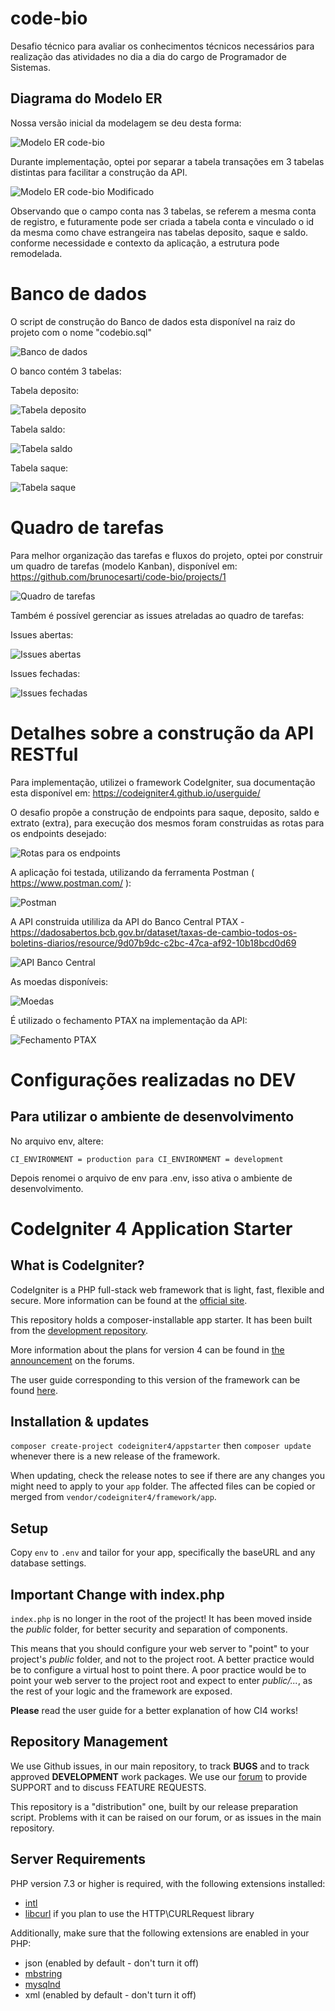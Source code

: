 # code-bio

Desafio técnico para avaliar os conhecimentos técnicos necessários para realização das atividades no dia a dia do cargo de Programador de Sistemas.

## Diagrama do Modelo ER

Nossa versão inicial da modelagem se deu desta forma:

![Modelo ER code-bio](https://user-images.githubusercontent.com/12937320/133000375-7d817ce0-753a-4651-b128-9658de94f246.png)

Durante implementação, optei por separar a tabela transações em 3 tabelas distintas para facilitar a construção da API.

![Modelo ER code-bio Modificado](https://github.com/brunocesarti/code-bio/blob/main/Modelo%20ER%20code-bio-tabelas-separadas.png)

Observando que o campo conta nas 3 tabelas, se referem a mesma conta de registro, e futuramente pode ser criada a tabela conta e vinculado o id da mesma como chave estrangeira nas tabelas deposito, saque e saldo. conforme necessidade e contexto da aplicação, a estrutura pode remodelada.


# Banco de dados

O script de construção do Banco de dados esta disponível na raiz do projeto com o nome "codebio.sql"

![Banco de dados](https://github.com/brunocesarti/code-bio/blob/main/documentacao/BD%20codebio.png)

O banco contém 3 tabelas:

Tabela deposito:

![Tabela deposito](https://github.com/brunocesarti/code-bio/blob/main/documentacao/tabela%20deposito.png)

Tabela saldo:

![Tabela saldo](https://github.com/brunocesarti/code-bio/blob/main/documentacao/tabela%20saldo.png)

Tabela saque:

![Tabela saque](https://github.com/brunocesarti/code-bio/blob/main/documentacao/tabela%20saque.png)


# Quadro de tarefas

Para melhor organização das tarefas e fluxos do projeto, optei por construir um quadro de tarefas (modelo Kanban), disponível em: https://github.com/brunocesarti/code-bio/projects/1

![Quadro de tarefas](https://github.com/brunocesarti/code-bio/blob/main/documentacao/kanban%20tarefas.png)

Também é possível gerenciar as issues atreladas ao quadro de tarefas:

Issues abertas:

![Issues abertas](https://github.com/brunocesarti/code-bio/blob/main/documentacao/issues%20abertas.png)

Issues fechadas:

![Issues fechadas](https://github.com/brunocesarti/code-bio/blob/main/documentacao/issues%20fechadas.png)

# Detalhes sobre a construção da API RESTful

Para implementação, utilizei o framework CodeIgniter, sua documentação esta disponível em: https://codeigniter4.github.io/userguide/

O desafio propõe a construção de endpoints para saque, deposito, saldo e extrato (extra), para execução dos mesmos foram construidas as rotas para os endpoints desejado:

![Rotas para os endpoints](https://github.com/brunocesarti/code-bio/blob/main/documentacao/Rotas%20geradas.png)

A aplicação foi testada, utilizando da ferramenta Postman ( https://www.postman.com/ ):

![Postman](https://github.com/brunocesarti/code-bio/blob/main/documentacao/Postman.png)

A API construida utililiza da API do Banco Central PTAX - https://dadosabertos.bcb.gov.br/dataset/taxas-de-cambio-todos-os-boletins-diarios/resource/9d07b9dc-c2bc-47ca-af92-10b18bcd0d69

![API Banco Central](https://github.com/brunocesarti/code-bio/blob/main/documentacao/API%20banco%20central.png)

As moedas disponíveis:

![Moedas](https://github.com/brunocesarti/code-bio/blob/main/documentacao/Moedas%20PTAX.png)

É utilizado o fechamento PTAX na implementação da API: 

![Fechamento PTAX](https://github.com/brunocesarti/code-bio/blob/main/documentacao/PTAX%20Fechamento.png)



# Configurações realizadas no DEV
## Para utilizar o ambiente de desenvolvimento

No arquivo env, altere:
    
    CI_ENVIRONMENT = production para CI_ENVIRONMENT = development

Depois renomei o arquivo de env para .env, isso ativa o ambiente de desenvolvimento.

# CodeIgniter 4 Application Starter

## What is CodeIgniter?

CodeIgniter is a PHP full-stack web framework that is light, fast, flexible and secure.
More information can be found at the [official site](http://codeigniter.com).

This repository holds a composer-installable app starter.
It has been built from the
[development repository](https://github.com/codeigniter4/CodeIgniter4).

More information about the plans for version 4 can be found in [the announcement](http://forum.codeigniter.com/thread-62615.html) on the forums.

The user guide corresponding to this version of the framework can be found
[here](https://codeigniter4.github.io/userguide/).

## Installation & updates

`composer create-project codeigniter4/appstarter` then `composer update` whenever
there is a new release of the framework.

When updating, check the release notes to see if there are any changes you might need to apply
to your `app` folder. The affected files can be copied or merged from
`vendor/codeigniter4/framework/app`.

## Setup

Copy `env` to `.env` and tailor for your app, specifically the baseURL
and any database settings.

## Important Change with index.php

`index.php` is no longer in the root of the project! It has been moved inside the *public* folder,
for better security and separation of components.

This means that you should configure your web server to "point" to your project's *public* folder, and
not to the project root. A better practice would be to configure a virtual host to point there. A poor practice would be to point your web server to the project root and expect to enter *public/...*, as the rest of your logic and the
framework are exposed.

**Please** read the user guide for a better explanation of how CI4 works!

## Repository Management

We use Github issues, in our main repository, to track **BUGS** and to track approved **DEVELOPMENT** work packages.
We use our [forum](http://forum.codeigniter.com) to provide SUPPORT and to discuss
FEATURE REQUESTS.

This repository is a "distribution" one, built by our release preparation script.
Problems with it can be raised on our forum, or as issues in the main repository.

## Server Requirements

PHP version 7.3 or higher is required, with the following extensions installed:

- [intl](http://php.net/manual/en/intl.requirements.php)
- [libcurl](http://php.net/manual/en/curl.requirements.php) if you plan to use the HTTP\CURLRequest library

Additionally, make sure that the following extensions are enabled in your PHP:

- json (enabled by default - don't turn it off)
- [mbstring](http://php.net/manual/en/mbstring.installation.php)
- [mysqlnd](http://php.net/manual/en/mysqlnd.install.php)
- xml (enabled by default - don't turn it off)

